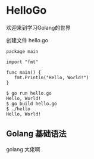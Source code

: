 # HelloGo
欢迎来到学习Golang的世界

创建文件 hello.go
```
package main

import "fmt"

func main() {
   fmt.Println("Hello, World!")
}
```
```
$ go run hello.go
Hello, World!
$ go build hello.go
$ ./hello
Hello, World!
```
## Golang 基础语法

golang 大佬啊

